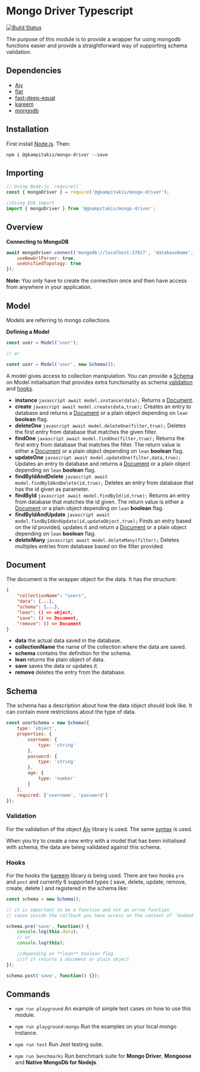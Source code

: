 # Mongo Driver Typescript

[![Build Status](https://travis-ci.org/gkampitakis/MongoDriver.svg?branch=master)](https://travis-ci.org/gkampitakis/MongoDriver)

The purpose of this module is to provide a wrapper for using mongodb functions easier and provide a straightforward way of supporting schema validation.

## Dependencies

-   [Ajv](https://www.npmjs.com/package/ajv)
-   [flat](https://www.npmjs.com/package/flat)
-   [fast-deep-equal](https://www.npmjs.com/package/fast-deep-equal)
-   [kareem](https://www.npmjs.com/package/kareem)
-   [mongodb](https://www.npmjs.com/package/mongodb)

## Installation

First install [Node.js](https://nodejs.org/en/). Then:

`npm i @gkampitakis/mongo-driver --save`

## Importing

```javascript
// Using Node.js `require()`
const { mongoDriver } = require('@gkampitakis/mongo-driver');

//Using ES6 import
import { mongoDriver } from '@gkampitakis/mongo-driver';
```

## Overview

**Connecting to MongoDB**

```javascript
await mongoDriver.connect('mongodb://localhost:27017', 'databaseName', {
	useNewUrlParser: true,
	useUnifiedTopology: true
});
```

**Note:** You only have to create the connection once and then have access from anywhere in your application.

## Model

Models are referring to mongo collections

**Defining a Model**

```javascript
const user = Model('user');

// or

const user = Model('user', new Schema());
```

A model gives access to collection manipulation. You can provide a [Schema](#Scehma) on Model initialisation that provides extra functionality as schema [validation](#schema-validation) and [hooks](#hooks).

-   **instance**
    `javascript await model.instance(data);`
    Returns a [Document](#document).
-   **create**
    `javascript await model.create(data,true);`
    Creates an entry to database and
    returns a [Document](#document) or a plain object depending on `lean` **boolean** flag.
-   **deleteOne**
    `javascript await model.deleteOne(filter,true);`
    Deletes the first entry from database that matches the given filter.
-   **findOne**
    `javascript await model.findOne(filter,true);`
    Returns the first entry from database that matches the filter. The return value is either a [Document](#document) or a plain object depending on `lean` **boolean** flag.
-   **updateOne**
    `javascript await model.updateOne(filter,data,true);`
    Updates an entry to database and
    returns a [Document](#document) or a plain object depending on `lean` **boolean** flag.
-   **findByIdAndDelete**
    `javascript await model.findByIdAndDelete(id,true);`
    Deletes an entry from database that has the id given as parameter.
-   **findById**
    `javascript await model.findById(id,true);`
    Returns an entry from database that matches the id given. The return value is either a [Document](#document) or a plain object depending on `lean` **boolean** flag.
-   **findByIdAndUpdate**
    `javascript await model.findByIdAndUpdate(id,updateObject,true);`
    Finds an entry based on the id provided, updates it and return a [Document](#document) or a plain object depending on `lean` **boolean** flag.
-   **deleteMany**
    `javascript await model.deleteMany(filter);`
    Deletes multiples entries from database based on the filter provided.

## Document

The document is the wrapper object for the data. It has the structure:

```json
{
	"collectionName": "users",
	"data": {...},
	"schema": {...},
	"lean": () => object,
	"save": () => Document,
	"remove": () => Document
}
```

-   **data** the actual data saved in the database.
-   **collectionName** the name of the collection where the data are saved.
-   **schema** contains the definition for the schema.
-   **lean** returns the plain object of data.
-   **save** saves the data or updates it.
-   **remove** deletes the entry from the database.

## Schema

The schema has a description about how the data object should look like. It can contain more restrictions about the type of data.

```javascript
const userSchema = new Schema({
	type: 'object',
	properties: {
		username: {
			type: 'string'
		},
		password: {
			type: 'string'
		},
		age: {
			type: 'number'
		}
	},
	required: ['username', 'password']
});
```

### Validation

For the validation of the object [Ajv](https://www.npmjs.com/package/ajv) library is used. The same [syntax](https://github.com/epoberezkin/ajv/blob/master/KEYWORDS.md) is used.

When you try to create a new entry with a model that has been initialised with schema, the data are being validated against this schema.

### Hooks

For the hooks the [kareem](https://www.npmjs.com/package/kareem) library is being used. There are two hooks `pre` and `post` and currently 6 supported types ( save, delete, update, remove, create, delete ) and registered in the schema like:

```javascript
const schema = new Schema();

// it is important to be a function and not an arrow function
// cause inside the callback you have access on the context of `hooked` object

schema.pre('save', function() {
	console.log(this.data);
	// or
	console.log(this);

	//depending on **lean** boolean flag
	//if it returns a document or plain object
});

schema.post('save', function() {});
```

## Commands

-   `npm run playground` An example of simple test cases on how to use this module.

-   `npm run playground:mongo` Run the examples on your local mongo instance.

-   `npm run test` Run Jest testing suite.

-   `npm run benchmarks` Run benchmark suite for **Mongo Driver**, **Mongoose** and **Native MongoDb for Nodejs**.

